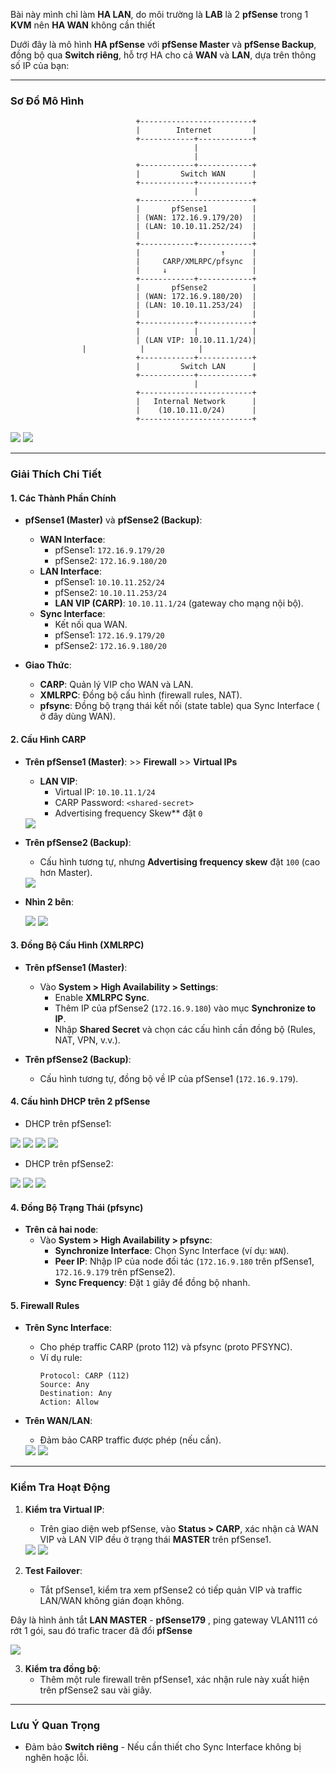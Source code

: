Bài này mình chỉ làm **HA LAN**, do môi trường là **LAB** là 2 **pfSense** trong 1 **KVM** nên **HA WAN** không cần thiết

Dưới đây là mô hình **HA pfSense** với **pfSense Master** và **pfSense Backup**, đồng bộ qua **Switch riêng**, hỗ trợ HA cho cả **WAN** và **LAN**, dựa trên thông số IP của bạn:

---

### **Sơ Đồ Mô Hình**  
```
                            +-------------------------+
                            |        Internet         |
                            +------------+------------+
                                         |
                                         | 
                            +------------+------------+
                            |         Switch WAN      |
                            +------------+------------+
                                         |
                            +-------------------------+
                            |       pfSense1          |
                            | (WAN: 172.16.9.179/20)  |
                            | (LAN: 10.10.11.252/24)  |
                            |                         |
                            +------------+------------+
                            |                  ↑      |    
                            |     CARP/XMLRPC/pfsync  |
                            |     ↓                   |
                            +------------+------------+
                            |       pfSense2          |
                            | (WAN: 172.16.9.180/20)  |
                            | (LAN: 10.10.11.253/24)  |
                            |                         |
                            +------------+------------+
                            |            |            |
                            | (LAN VIP: 10.10.11.1/24)|
			    |            |            |   
                            +------------+------------+
                            |         Switch LAN      |
                            +------------+------------+
                                         |
                            +-------------------------+
                            |   Internal Network      |
                            |    (10.10.11.0/24)      |
                            +-------------------------+
```

   <img src="pFsenseimages/Screenshot_232.png"> 
   <img src="pFsenseimages/Screenshot_233.png"> 

---

### **Giải Thích Chi Tiết**  

#### **1. Các Thành Phần Chính**  
- **pfSense1 (Master)** và **pfSense2 (Backup)**:  
  - **WAN Interface**:  
    - pfSense1: `172.16.9.179/20`  
    - pfSense2: `172.16.9.180/20`  
  - **LAN Interface**:  
    - pfSense1: `10.10.11.252/24`  
    - pfSense2: `10.10.11.253/24`  
    - **LAN VIP (CARP)**: `10.10.11.1/24` (gateway cho mạng nội bộ).  
  - **Sync Interface**:  
    - Kết nối qua WAN.  
    - pfSense1: `172.16.9.179/20`  
    - pfSense2: `172.16.9.180/20`  

- **Giao Thức**:  
  - **CARP**: Quản lý VIP cho WAN và LAN.  
  - **XMLRPC**: Đồng bộ cấu hình (firewall rules, NAT).  
  - **pfsync**: Đồng bộ trạng thái kết nối (state table) qua Sync Interface ( ở đây dùng WAN).

#### **2. Cấu Hình CARP**  
- **Trên pfSense1 (Master)**:  >> **Firewall** >> **Virtual IPs**

  - **LAN VIP**:  
    - Virtual IP: `10.10.11.1/24`  
    - CARP Password: `<shared-secret>`  
    - Advertising frequency Skew** đặt `0`

   <img src="pFsenseimages/Screenshot_236.png"> 

- **Trên pfSense2 (Backup)**:  
  - Cấu hình tương tự, nhưng **Advertising frequency skew** đặt `100` (cao hơn Master).

   <img src="pFsenseimages/Screenshot_237.png">  

- **Nhìn 2 bên**:  

   <img src="pFsenseimages/Screenshot_230.png"> 
   <img src="pFsenseimages/Screenshot_231.png"> 

#### **3. Đồng Bộ Cấu Hình (XMLRPC)**  
- **Trên pfSense1 (Master)**:  
  - Vào **System > High Availability > Settings**:  
    - Enable **XMLRPC Sync**.  
    - Thêm IP của pfSense2 (`172.16.9.180`) vào mục **Synchronize to IP**.  
    - Nhập **Shared Secret** và chọn các cấu hình cần đồng bộ (Rules, NAT, VPN, v.v.).  

- **Trên pfSense2 (Backup)**:  
  - Cấu hình tương tự, đồng bộ về IP của pfSense1 (`172.16.9.179`).  

#### **4. Cấu hình DHCP trên 2 pfSense** 
  - DHCP trên pfSense1:

   <img src="pFsenseimages/Screenshot_238.png"> 
   <img src="pFsenseimages/Screenshot_239.png"> 
   <img src="pFsenseimages/Screenshot_240.png"> 
   <img src="pFsenseimages/Screenshot_241.png"> 

  - DHCP trên pfSense2:
   <img src="pFsenseimages/Screenshot_242.png"> 
   <img src="pFsenseimages/Screenshot_243.png"> 
   <img src="pFsenseimages/Screenshot_244.png"> 

#### **4. Đồng Bộ Trạng Thái (pfsync)**  
- **Trên cả hai node**:  
  - Vào **System > High Availability > pfsync**:  
    - **Synchronize Interface**: Chọn Sync Interface (ví dụ: `WAN`).  
    - **Peer IP**: Nhập IP của node đối tác (`172.16.9.180` trên pfSense1, `172.16.9.179` trên pfSense2).  
    - **Sync Frequency**: Đặt `1` giây để đồng bộ nhanh.  

#### **5. Firewall Rules**  
- **Trên Sync Interface**:  
  - Cho phép traffic CARP (proto 112) và pfsync (proto PFSYNC).  
  - Ví dụ rule:  
    ```
    Protocol: CARP (112)  
    Source: Any  
    Destination: Any  
    Action: Allow  
    ```  

- **Trên WAN/LAN**:  
  - Đảm bảo CARP traffic được phép (nếu cần).  

   <img src="pFsenseimages/Screenshot_245.png">
   <img src="pFsenseimages/Screenshot_246.png">
---

### **Kiểm Tra Hoạt Động**  
1. **Kiểm tra Virtual IP**:  
   - Trên giao diện web pfSense, vào **Status > CARP**, xác nhận cả WAN VIP và LAN VIP đều ở trạng thái **MASTER** trên pfSense1. 

   <img src="pFsenseimages/Screenshot_234.png"> 

   <img src="pFsenseimages/Screenshot_235.png">  

2. **Test Failover**:  
   - Tắt pfSense1, kiểm tra xem pfSense2 có tiếp quản VIP và traffic LAN/WAN không gián đoạn không. 

Đây là hình ảnh tắt **LAN MASTER** - **pfSense179** , ping gateway VLAN111 có rớt 1 gói, sau đó trafic tracer đã đổi **pfSense**

   <img src="pFsenseimages/Screenshot_229.png"> 

3. **Kiểm tra đồng bộ**:  
   - Thêm một rule firewall trên pfSense1, xác nhận rule này xuất hiện trên pfSense2 sau vài giây.  

---

### **Lưu Ý Quan Trọng**  
- Đảm bảo **Switch riêng** - Nếu cần thiết cho Sync Interface không bị nghẽn hoặc lỗi.    
